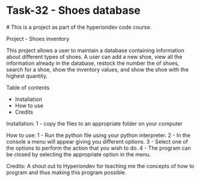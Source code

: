 # Task-32 - Shoes database 

# This is a project as part of the hyperiondev code course. 

Project - Shoes inventory 

This project allows a user to maintain a database containing information about different types of shoes.
A user can add a new shoe, view all the information already in the database, restock the number the of shoes, search for a shoe, show the inventory values, and show the shoe with the highest quantity. 

Table of contents
- Installation 
- How to use 
- Credits 

Installation:
1 - copy the files to an appropriate folder on your computer

How to use: 
1 - Run the python file using your python interpreter.
2 - In the console a menu will appear giving you different options.
3 - Select one of the options to perform the action that you wish to do.
4 - The program can be closed by selecting the appropriate option in the menu. 

Credits: 
A shout out to Hyperiondev for teaching me the concepts of 
how to program and thus making this program possible. 


